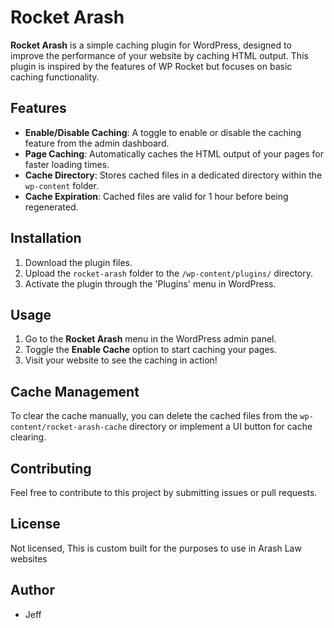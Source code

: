 # Rocket Arash

**Rocket Arash** is a simple caching plugin for WordPress, designed to improve the performance of your website by caching HTML output. This plugin is inspired by the features of WP Rocket but focuses on basic caching functionality.

## Features

- **Enable/Disable Caching**: A toggle to enable or disable the caching feature from the admin dashboard.
- **Page Caching**: Automatically caches the HTML output of your pages for faster loading times.
- **Cache Directory**: Stores cached files in a dedicated directory within the `wp-content` folder.
- **Cache Expiration**: Cached files are valid for 1 hour before being regenerated.

## Installation

1. Download the plugin files.
2. Upload the `rocket-arash` folder to the `/wp-content/plugins/` directory.
3. Activate the plugin through the 'Plugins' menu in WordPress.

## Usage

1. Go to the **Rocket Arash** menu in the WordPress admin panel.
2. Toggle the **Enable Cache** option to start caching your pages.
3. Visit your website to see the caching in action!

## Cache Management

To clear the cache manually, you can delete the cached files from the `wp-content/rocket-arash-cache` directory or implement a UI button for cache clearing.

## Contributing

Feel free to contribute to this project by submitting issues or pull requests.

## License

Not licensed, This is custom built for the purposes to use in Arash Law websites

## Author

- Jeff
